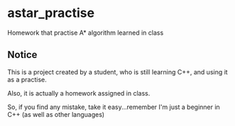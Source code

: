 astar_practise
==============

Homework that practise A* algorithm learned in class

Notice
--------------

This is a project created by a student, who is still learning C++, and using it as a practise.

Also, it is actually a homework assigned in class.

So, if you find any mistake, take it easy...remember I'm just a beginner in C++ (as well as other languages)
